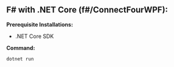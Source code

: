 ## F# with .NET Core (f#/ConnectFourWPF):
**Prerequisite Installations:** 
- .NET Core SDK

**Command:**
```
dotnet run
```
